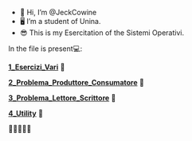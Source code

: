 - 👋 Hi, I’m @JeckCowine
- 🖥 I’m a student of Unina.
- 😎 This is my Esercitation of the Sistemi Operativi.

In the file is present💻:

[**1_Esercizi_Vari**](https://github.com/JeckCowine/Esercizi/tree/main/1_Esercizi) 📃

[**2_Problema_Produttore_Consumatore**](https://github.com/JeckCowine/Esercizi/tree/main/2_Produttore_Consumatore) 📄

[**3_Problema_Lettore_Scrittore**](https://github.com/JeckCowine/Esercizi/tree/main/3_Lettore_Scrittore) 📑

[**4_Utility**](https://github.com/JeckCowine/Esercizi/tree/main/4_Utility) 📑

<!---
JeckCowine is a ✨❤ special ✨💙 repository because its `README.md` (this file) appears on your GitHub profile.
You can click the Preview link to take a look at your changes.
--->
🦾🙋‍♂️👋🤙
